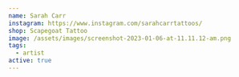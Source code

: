 ```yaml
---
name: Sarah Carr
instagram: https://www.instagram.com/sarahcarrtattoos/
shop: Scapegoat Tattoo
image: /assets/images/screenshot-2023-01-06-at-11.11.12-am.png
tags:
  - artist
active: true
---
```


